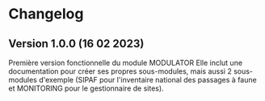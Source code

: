 # Changelog

## Version 1.0.0 (16 02 2023)

Première version fonctionnelle du module MODULATOR
Elle inclut une documentation pour créer ses propres sous-modules, mais aussi 2 sous-modules d'exemple (SIPAF pour l'inventaire national des passages à faune et MONITORING pour le gestionnaire de sites).
